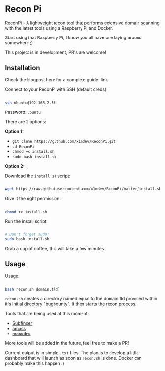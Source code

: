 # Recon Pi

ReconPi - A lightweight recon tool that performs extensive domain scanning with the latest tools using a Raspberry Pi and Docker.

Start using that Raspberry Pi, I know you all have one laying around somewhere ;)

This project is in development, PR's are welcome!

## Installation

Check the blogpost here for a complete guide: link

Connect to your ReconPi with SSH (default creds):

``` bash

ssh ubuntu@192.168.2.56

```

Password: `ubuntu`

There are 2 options:

**Option 1:**

 - `git clone https://github.com/x1mdev/ReconPi.git`
 - `cd ReconPi`
 - `chmod +x install.sh`
 - `sudo bash install.sh`

**Option 2:**

Download the `install.sh` script:

``` bash

wget https://raw.githubusercontent.com/x1mdev/ReconPi/master/install.sh

```

Give it the right permission:

``` bash

chmod +x install.sh

```

Run the install script:

``` bash

# Don't forget sudo!
sudo bash install.sh

```

Grab a cup of coffee, this will take a few minutes.

## Usage

Usage:

``` bash

bash recon.sh domain.tld`

```

`recon.sh` creates a directory named equal to the domain.tld provided within it's initial directory "bugbounty". It then starts the recon process.

Tools that are being used at this moment:

 - [Subfinder](https://github.com/Ice3man543/subfinder)
 - [amass](https://github.com/caffix/amass)
 - [massdns](https://github.com/blechschmidt/massdns)

More tools will be added in the future, feel free to make a PR!

Current output is in simple `.txt` files. The plan is to develop a little dashboard that will launch as soon as `recon.sh` is done. Docker can probably make this happen :)